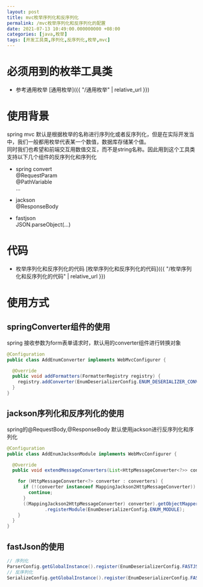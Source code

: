 ```yaml
---
layout: post
title: mvc枚举序列化和反序列化
permalink: /mvc枚举序列化和反序列化的配置
date: 2021-07-13 10:49:00.000000000 +08:00
categories: [java,枚举]
tags: [开发工具类,序列化,反序列化,枚举,mvc]
---
```


# 必须用到的枚举工具类
* 参考通用枚举 [通用枚举]({{ "/通用枚举" | relative_url }})


# 使用背景
spring mvc 默认是根据枚举的名称进行序列化或者反序列化，但是在实际开发当中，我们一般都用枚举代表某一个数值，数据库存储某个值。  
同时我们也希望和前端交互用数值交互，而不是string名称。因此用到这个工具类  
支持以下几个组件的反序列化和序列化
* spring convert  
  @RequestParam  
  @PathVariable  
  ...  
  
* jackson  
  @ResponseBody
  
* fastjson  
  JSON.parseObject(...)
  

# 代码
* 枚举序列化和反序列化的代码 [枚举序列化和反序列化的代码]({{ "/枚举序列化和反序列化的代码" | relative_url }})

# 使用方式

## springConverter组件的使用
spring 接收参数为form表单请求时，默认用的converter组件进行转换对象
```java
@Configuration
public class AddEnumConverter implements WebMvcConfigurer {

  @Override
  public void addFormatters(FormatterRegistry registry) {
    registry.addConverter(EnumDeserializerConfig.ENUM_DESERIALIZER_CONVERTER);
  }
}
```


## jackson序列化和反序列化的使用
spring的@RequestBody,@ResponseBody 默认使用jackson进行反序列化和序列化

```java
@Configuration
public class AddEnumJacksonModule implements WebMvcConfigurer {

  @Override
  public void extendMessageConverters(List<HttpMessageConverter<?>> converters) {

    for (HttpMessageConverter<?> converter : converters) {
      if (!(converter instanceof MappingJackson2HttpMessageConverter)) {
        continue;
      }
      ((MappingJackson2HttpMessageConverter) converter).getObjectMapper()
              .registerModule(EnumDeserializerConfig.ENUM_MODULE);
    }
  }
}
```

## fastJson的使用
```java
// 序列化
ParserConfig.getGlobalInstance().register(EnumDeserializerConfig.FASTJSON_MODULE);
// 反序列化
SerializeConfig.getGlobalInstance().register(EnumDeserializerConfig.FASTJSON_MODULE);
```